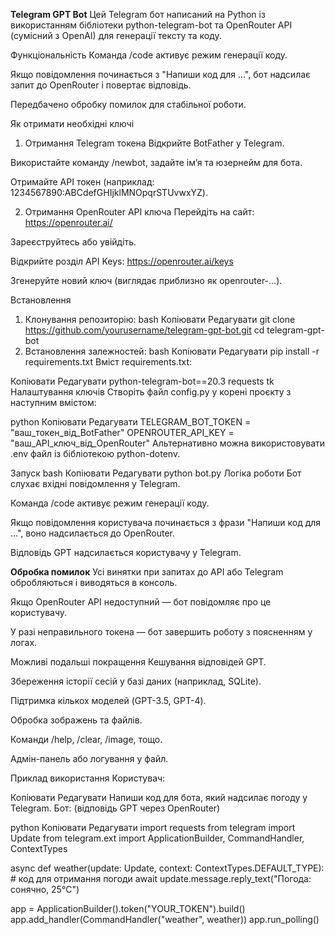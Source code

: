 **Telegram GPT Bot**
Цей Telegram бот написаний на Python із використанням бібліотеки python-telegram-bot та OpenRouter API (сумісний з OpenAI) для генерації тексту та коду.

Функціональність
Команда /code активує режим генерації коду.

Якщо повідомлення починається з "Напиши код для ...", бот надсилає запит до OpenRouter і повертає відповідь.

Передбачено обробку помилок для стабільної роботи.

Як отримати необхідні ключі
1. Отримання Telegram токена
Відкрийте BotFather у Telegram.

Використайте команду /newbot, задайте ім’я та юзернейм для бота.

Отримайте API токен (наприклад: 1234567890:ABCdefGHIjklMNOpqrSTUvwxYZ).

2. Отримання OpenRouter API ключа
Перейдіть на сайт: https://openrouter.ai/

Зареєструйтесь або увійдіть.

Відкрийте розділ API Keys: https://openrouter.ai/keys

Згенеруйте новий ключ (виглядає приблизно як openrouter-...).

Встановлення
1. Клонування репозиторію:
bash
Копіювати
Редагувати
git clone https://github.com/yourusername/telegram-gpt-bot.git
cd telegram-gpt-bot
2. Встановлення залежностей:
bash
Копіювати
Редагувати
pip install -r requirements.txt
Вміст requirements.txt:

Копіювати
Редагувати
python-telegram-bot==20.3
requests
tk
Налаштування ключів
Створіть файл config.py у корені проєкту з наступним вмістом:

python
Копіювати
Редагувати
TELEGRAM_BOT_TOKEN = "ваш_токен_від_BotFather"
OPENROUTER_API_KEY = "ваш_API_ключ_від_OpenRouter"
Альтернативно можна використовувати .env файл із бібліотекою python-dotenv.

Запуск
bash
Копіювати
Редагувати
python bot.py
Логіка роботи
Бот слухає вхідні повідомлення у Telegram.

Команда /code активує режим генерації коду.

Якщо повідомлення користувача починається з фрази "Напиши код для ...", воно надсилається до OpenRouter.

Відповідь GPT надсилається користувачу у Telegram.

**Обробка помилок**
Усі винятки при запитах до API або Telegram обробляються і виводяться в консоль.

Якщо OpenRouter API недоступний — бот повідомляє про це користувачу.

У разі неправильного токена — бот завершить роботу з поясненням у логах.

Можливі подальші покращення
Кешування відповідей GPT.

Збереження історії сесій у базі даних (наприклад, SQLite).

Підтримка кількох моделей (GPT-3.5, GPT-4).

Обробка зображень та файлів.

Команди /help, /clear, /image, тощо.

Адмін-панель або логування у файл.

Приклад використання
Користувач:

Копіювати
Редагувати
Напиши код для бота, який надсилає погоду у Telegram.
Бот:
(відповідь GPT через OpenRouter)

python
Копіювати
Редагувати
import requests
from telegram import Update
from telegram.ext import ApplicationBuilder, CommandHandler, ContextTypes

async def weather(update: Update, context: ContextTypes.DEFAULT_TYPE):
    # код для отримання погоди
    await update.message.reply_text("Погода: сонячно, 25°C")

app = ApplicationBuilder().token("YOUR_TOKEN").build()
app.add_handler(CommandHandler("weather", weather))
app.run_polling()
